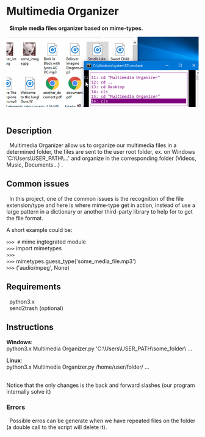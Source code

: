 # Multimedia Organizer 
&nbsp; **Simple media files organizer based on mime-types.**

![INTRO IMAGE](Source/githubimg.gif)<br/>
<br/>

## Description
&nbsp; Multimedia Organizer allow us to organize our multimedia files in a determined folder, the files are sent to the user root folder, ex. on Windows 'C:\\Users\\USER_PATH\\...' and organize in the corresponding folder (Videos, Music, Documents...) .


## Common issues
&nbsp; In this project, one of the common issues is the recognition of the file extension/type and here is where mime-type get in action, instead of use a large pattern in a dictionary or another third-party library to help for to get the file format.   

A short example could be:

`>>> #` mime ingtegrated module<br/> 
`>>>` import mimetypes<br/>
`>>>` <br/>
`>>>` mimetypes.guess_type('some_media_file.mp3') <br/>
`>>>` ('audio/mpeg', None)<br/>

## Requirements
&nbsp; python3.x<br/>
&nbsp; send2trash (optional)<br/>

## Instructions

**Windows**: <br/> 
<addr> python3.x Multimedia Organizer.py 'C:\\Users\\USER_PATH\\some_folder\\ ...
  
**Linux**:  <br/>
<addr> python3.x Multimedia Organizer.py /home/user/folder/ ... 

<br/>
Notice that the only changes is the back and forward slashes (our program internally solve it)

### Errors
&nbsp; Possible erros can be generate when we have repeated files on the folder (a double call to the script will delete it).
